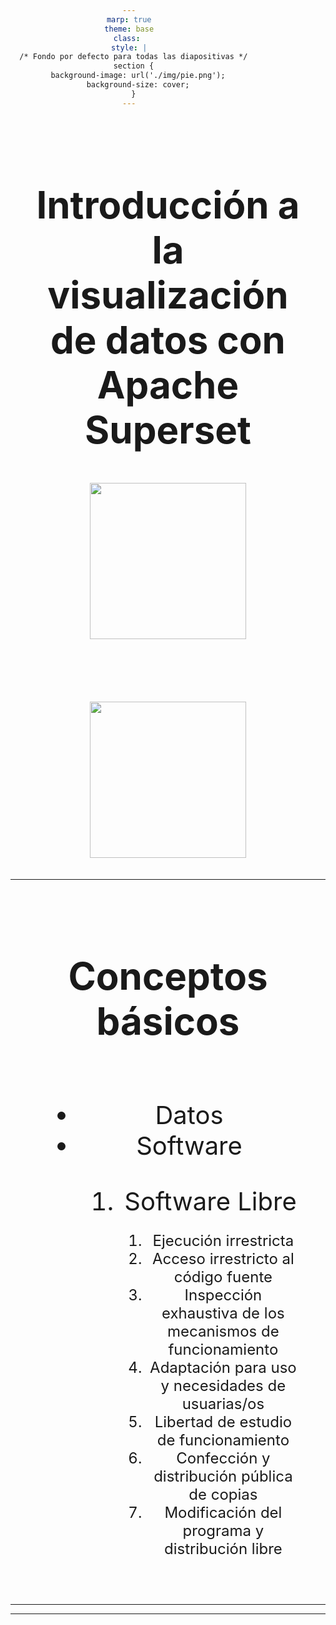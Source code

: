 ```yaml
---
marp: true
theme: base
class: 
style: |
  /* Fondo por defecto para todas las diapositivas */
  section {
    background-image: url('./img/pie.png');
    background-size: cover;
  }
---
```


<style scoped>
section {
    font-size: 35px;
    padding: 250px 45px;
    justify-content: center;
    text-align: center;
    background-image: url('./img/fondo.png');
    background-size: cover;
}

div{
    display: flex;
    text-align: center;
}

img{
    width: 250px;
}
</style>

<section>
   <h1>Introducción a la visualización de datos con Apache Superset</h1>
    <div style="justify-content: center; align-items: center; gap: 100px; flex-wrap: wrap; margin: 0 auto;">
        <div>
            <img src="./img/logo-infor.png"/><br/>
        </div>
        <div>
            <img src="./img/superset-logo.png"/><br/>
        </div>
    </div>
</section>

---


<style scoped>
section {
  font-size: 40px;
  padding: 20px 40px;
}
</style>
<section style="justify-content: center;">
   <h1>Conceptos básicos</h1>
    <div style="justify-content: center; align-items: center; gap: 150px; flex-wrap: wrap; margin: 0 auto;">
    <ul>
        <li data-marpit-fragment="1">Datos</li>
        <li data-marpit-fragment="2">Software</li>
        <ol>
            <li data-marpit-fragment="3">Software Libre</li>        
            <ol style="font-size: 1.5rem">
                <li data-marpit-fragment="4">Ejecución irrestricta</li>
                <li data-marpit-fragment="5">Acceso irrestricto al código fuente</li>
                <li data-marpit-fragment="6">Inspección exhaustiva de los mecanismos de funcionamiento</li>
                <li data-marpit-fragment="7">Adaptación para uso y necesidades de usuarias/os</li>
                <li data-marpit-fragment="8">Libertad de estudio de funcionamiento</li>
                <li data-marpit-fragment="9">Confección y distribución pública de copias</li>
                <li data-marpit-fragment="10">Modificación del programa y distribución libre</li>
            </ol>
        </ol>
    </ul>
</section>

---



---
